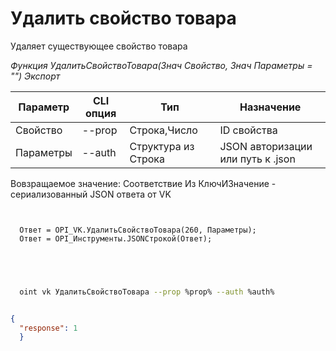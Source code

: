 ﻿---
sidebar_position: 4
---

# Удалить свойство товара
 Удаляет существующее свойство товара


*Функция УдалитьСвойствоТовара(Знач Свойство, Знач Параметры = "") Экспорт*

  | Параметр | CLI опция | Тип | Назначение |
  |-|-|-|-|
  | Свойство | --prop | Строка,Число | ID свойства |
  | Параметры | --auth | Структура из Строка | JSON авторизации или путь к .json |

  
  Вовзращаемое значение:   Соответствие Из КлючИЗначение - сериализованный JSON ответа от VK 

```bsl title="Пример кода"
	
  
  Ответ = OPI_VK.УдалитьСвойствоТовара(260, Параметры);
  Ответ = OPI_Инструменты.JSONСтрокой(Ответ);
  

	
```

```sh title="Пример команд CLI"
    
  oint vk УдалитьСвойствоТовара --prop %prop% --auth %auth%

```


```json title="Результат"

{
  "response": 1
  }

```
